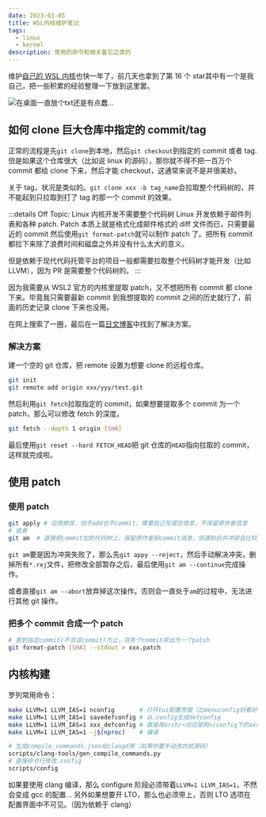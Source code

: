 ```yaml
---
date: 2023-03-05
title: WSL内核维护笔记
tags:
  - linux
  - kernel
description: 常用的命令和相关备忘之类的
---
```


维护[自己的 WSL 内核](https://github.com/Locietta/xanmod-kernel-WSL2)也快一年了，前几天也拿到了第 16 个 star<Shade>其中有一个是我自己</Shade>，把一些积累的经验整理一下放到这里罢。

![在桌面一直放个txt还是有点蠢...](https://s2.loli.net/2023/03/05/kyQW1zrMLchVs4U.png)

## 如何 clone 巨大仓库中指定的 commit/tag

正常的流程是先`git clone`到本地，然后`git checkout`到指定的 commit 或者 tag. 但是如果这个仓库很大（比如说 linux 的源码），那你就不得不把一百万个 commit 都给 clone 下来，然后才能 checkout，这通常来说不是并很美妙。

关于 tag，状况是类似的。`git clone xxx -b tag_name`会拉取整个代码树的，并不能起到只拉取到打了 tag 的那一个 commit 的效果。

:::details Off Topic: Linux 内核开发不需要整个代码树
Linux 开发依赖于邮件列表和各种 patch. Patch 本质上就是格式化成邮件格式的 diff 文件而已，只需要最近的 commit 然后使用`git format-patch`就可以制作 patch 了。把所有 commit 都拉下来除了浪费时间和磁盘之外并没有什么太大的意义。

但是依赖于现代代码托管平台的项目一般都需要拉取整个代码树才能开发（比如 LLVM），因为 PR 是需要整个代码树的。
:::

因为我需要从 WSL2 官方的内核里提取 patch，又不想把所有 commit 都 clone 下来。毕竟我只需要最新 commit 到我想提取的 commit 之间的历史就行了，前面的历史记录 clone 下来也没用。

在网上搜索了一圈，最后在一篇[日文博客](https://mebee.info/2021/05/09/post-33725/)中找到了解决方案。

### 解决方案

建一个空的 git 仓库，把 remote 设置为想要 clone 的远程仓库。

```bash
git init
git remote add origin xxx/yyy/test.git
```

然后利用`git fetch`拉取指定的 commit，如果想要提取多个 commit 为一个 patch，那么可以修改 fetch 的深度。

```bash
git fetch --depth 1 origin [SHA]
```

最后使用`git reset --hard FETCH_HEAD`把 git 仓库的`HEAD`指向拉取的 commit，这样就完成啦。

## 使用 patch

### 使用 patch

```bash
git apply # 应用修改，但不add也不commit，需要自己写提交信息，不保留原作者信息
# 或者
git am  # 直接把commit加到代码树上，保留原作者和commit消息，但遇到合并冲突会比较麻烦
```

`git am`要是因为冲突失败了，那么先`git appy --reject`，然后手动解决冲突，删掉所有`*.rej`文件，把修改全部暂存之后，最后使用`git am --continue`完成操作。

或者直接`git am --abort`放弃掉这次操作。否则会一直处于`am`的过程中，无法进行其他 git 操作。

### 把多个 commit 合成一个 patch

```bash
# 直到指定commit(不含该commit)为止，将多个commit导出为一个patch
git format-patch [SHA] --stdout > xxx.patch
```

## 内核构建

罗列常用命令：

```bash
make LLVM=1 LLVM_IAS=1 nconfig       # 打开tui配置界面（比menuconfig好看好用）
make LLVM=1 LLVM_IAS=1 savedefconfig # 从.config生成defconfig
make LLVM=1 LLVM_IAS=1 xxx_defconfig # 直接用arch/<对应架构>/config下的xxx_defconfig生成配置
make LLVM=1 LLVM_IAS=1 -j$(nproc)    # 编译

# 生成compile_commands.json给clangd用（如果你要手动改内核源码）
scripts/clang-tools/gen_compile_commands.py
# 直接命令行修改.config
scripts/config
```

如果要使用 clang 编译，那么 configure 阶段必须带着`LLVM=1 LLVM_IAS=1`，不然会变成 gcc 的配置...
另外如果想要开 LTO，那么也必须带上，否则 LTO 选项在配置界面中不可见。（因为依赖于 clang）
